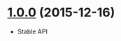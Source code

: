 <a name="1.0.0"></a>
# [1.0.0](https://github.com/mattlewis92/angular-bluebird-promises/compare/0.6.4...v1.0.0) (2015-12-16)

* Stable API
